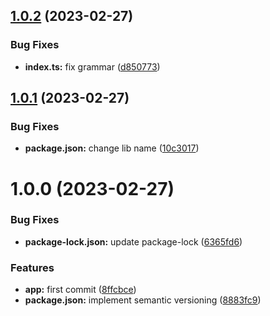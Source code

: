 ## [1.0.2](https://github.com/khumozin/build-info/compare/v1.0.1...v1.0.2) (2023-02-27)


### Bug Fixes

* **index.ts:** fix grammar ([d850773](https://github.com/khumozin/build-info/commit/d8507736a08043b40b4b71acbbcf7990e96b3c49))

## [1.0.1](https://github.com/khumozin/build-info/compare/v1.0.0...v1.0.1) (2023-02-27)


### Bug Fixes

* **package.json:** change lib name ([10c3017](https://github.com/khumozin/build-info/commit/10c301764852946863cea57290237a0a2e882d56))

# 1.0.0 (2023-02-27)


### Bug Fixes

* **package-lock.json:** update package-lock ([6365fd6](https://github.com/khumozin/build-info/commit/6365fd692e7b6e06d1a68c2c0a03ba3d025d2355))


### Features

* **app:** first commit ([8ffcbce](https://github.com/khumozin/build-info/commit/8ffcbce63f2ac5107dea89c06fae29553c11114e))
* **package.json:** implement semantic versioning ([8883fc9](https://github.com/khumozin/build-info/commit/8883fc94f3bd94f7811946efc9d297a2e389b1b2))
